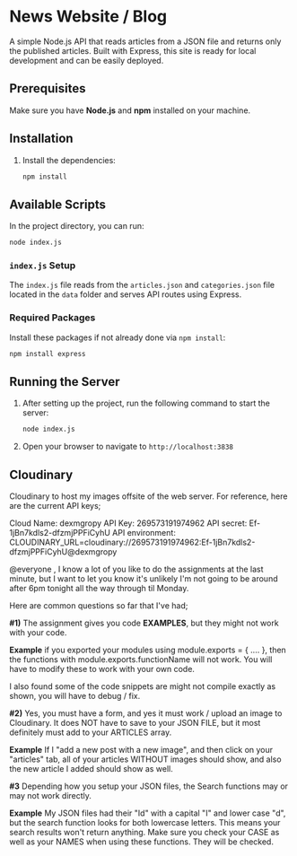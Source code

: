 
# News Website / Blog

A simple Node.js API that reads articles from a JSON file and returns only the published articles. Built with Express, this site is ready for local development and can be easily deployed.

## Prerequisites

Make sure you have **Node.js** and **npm** installed on your machine.

## Installation

1. Install the dependencies:
   ```bash
   npm install
   ```

## Available Scripts

In the project directory, you can run:

```bash
node index.js
```

### `index.js` Setup

The `index.js` file reads from the `articles.json` and `categories.json` file located in the `data` folder and serves API routes using Express.

### Required Packages

Install these packages if not already done via `npm install`:
```bash
npm install express
```

## Running the Server

1. After setting up the project, run the following command to start the server:
   ```bash
   node index.js
   ```

2. Open your browser to navigate to `http://localhost:3838` 


## Cloudinary

Cloudinary to host my images offsite of the web server. For reference, here are the current API keys;

Cloud Name: dexmgropy
API Key: 269573191974962
API secret: Ef-1jBn7kdls2-dfzmjPPFiCyhU
API environment: CLOUDINARY_URL=cloudinary://269573191974962:Ef-1jBn7kdls2-dfzmjPPFiCyhU@dexmgropy


@everyone , I know a lot of you like to do the assignments at the last minute, but I want to let you know it's unlikely I'm not going to be around after 6pm tonight all the way through til Monday.

Here are common questions so far that I've had;

**#1)** The assignment gives you code **EXAMPLES**, but they might not work with your code.

__Example__ if you exported your modules using module.exports = { .... }, then the functions with module.exports.functionName will not work. You will have to modify these to work with your own code.

I also found some of the code snippets are might not compile exactly as shown, you will have to debug / fix.

**#2)** Yes, you must have a form, and yes it must work / upload an image to Cloudinary. It does NOT have to save to your JSON FILE, but it most definitely must add to your ARTICLES array. 

__Example__ If I "add a new post with a new image", and then click on your "articles" tab, all of your articles WITHOUT images should show, and also the new article I added should show as well.

**#3** Depending how you setup your JSON files, the Search functions may or may not work directly. 

**Example** My JSON files had their "Id" with a capital "I" and lower case "d", but the search function looks for both lowercase letters. This means your search results won't return anything. Make sure you check your CASE as well as your NAMES when using these functions. They will be checked.

